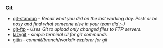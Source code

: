 ### Git

- [git-standup](https://github.com/kamranahmedse/git-standup) - _Recall what you did on the last working day. Psst! or be nosy and find what someone else in your team did ;-)_
- [git-ftp](https://github.com/git-ftp/git-ftp) - _Uses Git to upload only changed files to FTP servers._
- [lazygit](https://github.com/jesseduffield/lazygit) - _simple terminal UI for git commands_
- [gitin](https://github.com/isacikgoz/gitin) - _commit/branch/workdir explorer for git_
